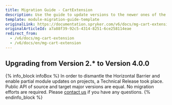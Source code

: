```yaml
---
title: Migration Guide - CartExtension
description: Use the guide to update versions to the newer ones of the CartExtension module.
template: module-migration-guide-template
originalLink: https://documentation.spryker.com/v6/docs/mg-cart-extension
originalArticleId: a7a88f39-92c5-4314-8251-6ce258114eae
redirect_from:
  - /v6/docs/mg-cart-extension
  - /v6/docs/en/mg-cart-extension
---
```


## Upgrading from Version 2.* to Version 4.0.0
{% info_block infoBox %}
In order to dismantle the Horizontal Barrier and enable partial module updates on projects, a Technical Release took place. Public API of source and target major versions are equal. No migration efforts are required. Please [contact us](https://spryker.com/en/support/) if you have any questions.
{% endinfo_block %}
